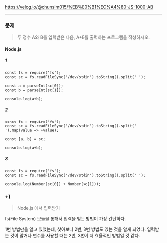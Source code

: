 https://velog.io/@chunsim015/%EB%B0%B1%EC%A4%80-JS-1000-AB

---

### 문제

> 두 정수 A와 B를 입력받은 다음, A+B를 출력하는 프로그램을 작성하시오.

#### Node.js

##### 1

```
const fs = require('fs');
const sc = fs.readFileSync('/dev/stdin').toString().split(' ');

const a = parseInt(sc[0]);
const b = parseInt(sc[1]);

console.log(a+b);
```

##### 2

```
const fs = require('fs');
const sc = fs.readFileSync('/dev/stdin').toString().split(' ').map(value => +value);

const [a, b] = sc;

console.log(a+b);
```

##### 3

```
const fs = require('fs');
const sc = fs.readFileSync('/dev/stdin').toString().split(' ');

console.log(Number(sc[0]) + Number(sc[1]));
```

### +)

> Node.js 에서 입력받기

fs(File System) 모듈을 통해서 입력을 받는 방법이 가장 간단하다.

1번 방법만을 알고 있었는데, 찾아보니 2번, 3번 방법도 있는 것을 알게 되었다.
입력받는 것이 많거나 변수를 사용할 때는 2번, 3번이 더 효율적인 방법일 것 같다.
